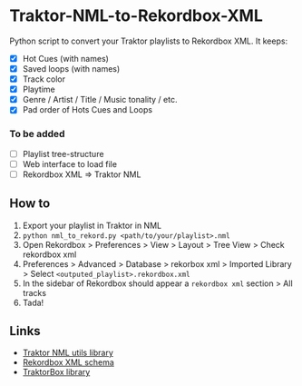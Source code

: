 # Traktor-NML-to-Rekordbox-XML

Python script to convert your Traktor playlists to Rekordbox XML. It keeps:

- [x] Hot Cues (with names)
- [x] Saved loops (with names)
- [x] Track color
- [x] Playtime
- [x] Genre / Artist / Title / Music tonality / etc.
- [x] Pad order of Hots Cues and Loops

### To be added

- [ ] Playlist tree-structure
- [ ] Web interface to load file
- [ ] Rekordbox XML => Traktor NML 

## How to

1. Export your playlist in Traktor in NML
2. `python nml_to_rekord.py <path/to/your/playlist>.nml`
3. Open Rekordbox > Preferences > View > Layout > Tree View > Check rekordbox xml
4. Preferences > Advanced > Database > rekorbox xml > Imported Library > Select `<outputed_playlist>.rekordbox.xml`
5. In the sidebar of Rekordbox should appear a `rekordbox xml` section > All tracks
6. Tada!

## Links
- [Traktor NML utils library](https://pypi.org/project/traktor-nml-utils/)
- [Rekordbox XML schema](https://cdn.rekordbox.com/files/20200410160904/xml_format_list.pdf)
- [TraktorBox library](https://github.com/nonodesbois42/TraktorBox/tree/main)
